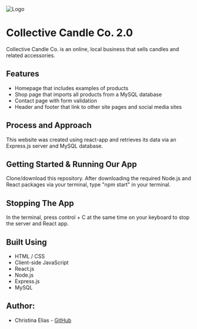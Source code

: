 ![Logo](https://main.d2jswoeniequ40.amplifyapp.com/images/logo/logo-stacked.png)

# Collective Candle Co. 2.0

Collective Candle Co. is an online, local business that sells candles and related accessories. 

## Features
- Homepage that includes examples of products
- Shop page that imports all products from a MySQL database
- Contact page with form validation
- Header and footer that link to other site pages and social media sites
 
## Process and Approach

This website was created using react-app and retrieves its data via an Express.js server and MySQL database.

## Getting Started & Running Our App
Clone/download this repository. After downloading the required Node.js and React packages via your terminal, type "npm start" in your terminal.

## Stopping The App
In the terminal, press control + C at the same time on your keyboard to stop the server and React app.

## Built Using
* HTML / CSS
* Client-side JavaScript
* React.js
* Node.js
* Express.js
* MySQL

## Author: 

- Christina Elias - [GitHub](https://github.com/eliaschristina4)
